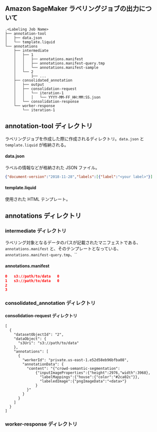 ## Amazon SageMaker ラベリングジョブの出力について
```
.<Labeling Job Name>
├── annotation-tool
│   ├── data.json
│   └── template.liquid
└── annotations
    ├── intermediate
    │   ├── 1
    │   │   ├── annotations.manifest
    │   │   ├── annotations.manifest-query.tmp
    │   │   └── annotations.manifest-sample
    │   └── 2
    │       ├── ...
    ├── consolidated_annotation
    │   ├── output
    │   ├── consolidation-request
    │   │   └── iteration-1
    │   │   │   └── YYYY-MM-FF_HH:MM:SS.json
    │   └── consolidation-response
    └── worker-response
        └── iteration-1
```

## annotation-tool ディレクトリ
ラベリングジョブを作成した際に作成されるディレクトリ。`data.json` と `template.liquid` が格納される。 
#### data.json
ラベルの情報などが格納された JSON ファイル。
``` JSON
{"document-version":"2018-11-28","labels":[{"label":"<your label>"}]
```
#### template.liquid
使用された HTML テンプレート。


## annotations ディレクトリ
### intermediate ディレクトリ
ラベリング対象となるデータのパスが記載されたマニフェストである、`annotations.manifest` と、そのテンプレートとなっている、`annotations.manifest-query.tmp`、``
#### annotations.manifest

```JSON
0	s3://path/to/data	0
1	s3://path/to/data	0
2     
3
``` 


### consolidated_annotation ディレクトリ
#### consolidation-request ディレクトリ

```
[
  {
    "datasetObjectId": "2",
    "dataObject": {
      "s3Uri": "s3://path/to/data"
    },
    "annotations": [
      {
        "workerId": "private.us-east-1.e52d58eb96bfba08",
        "annotationData": {
          "content": "{"crowd-semantic-segmentation":
              {"inputImageProperties":{"height":2976,"width":3968},
                "labelMappings":{"house":{"color":"#2ca02c"}},
                "labeledImage":{"pngImageData":"<data>"}
              }
          }"
        }
      }
    ]
  }
]
```

### worker-response ディレクトリ
